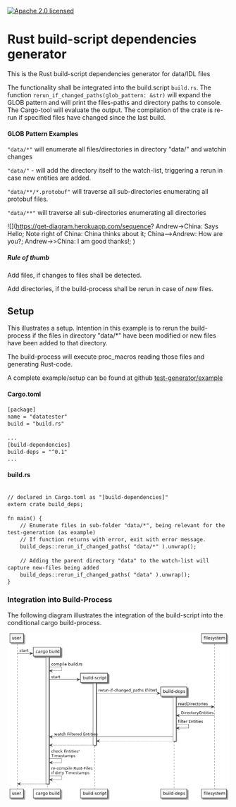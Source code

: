 [![Apache 2.0 licensed][licence-badge]][licence-url]
# Rust build-script dependencies generator 

This is the Rust build-script dependencies generator for data/IDL files

The functionality shall be integrated into the build.script `build.rs`. The function `rerun_if_changed_paths(glob_pattern: &str)`
will expand the GLOB pattern and will print the files-paths and directory paths to console. The Cargo-tool will evaluate
the output. The compilation of the crate is re-run if specified files have changed since the last build.

#### GLOB Pattern Examples

`"data/*"`  will enumerate all files/directories in directory "data/" and watchin changes

`"data/"` - will add the directory itself to the watch-list, triggering a rerun in case new entities are added.

`"data/**/*.protobuf"` will traverse all sub-directories enumerating all protobuf files.

`"data/**"` will traverse all sub-directories enumerating all directories

![](https://get-diagram.herokuapp.com/sequence?
  Andrew->China: Says Hello;
  Note right of China: China thinks about it;
  China-->Andrew: How are you?;
  Andrew->>China: I am good thanks!;
)

##### Rule of thumb

Add files, if changes to files shall be detected.

Add directories, if the build-process shall be rerun in case of _new_ files.

## Setup

This  illustrates a setup. Intention in this example is to rerun the build-process if the files in 
directory "data/*" have been modified or new files have been added to that directory.

The build-process will execute proc_macros reading those files and generating Rust-code.

A complete example/setup can be found at github [test-generator/example](https://github.com/frehberg/test-generator/tree/master/example)

#### Cargo.toml

```
[package]
name = "datatester"
build = "build.rs"

...
[build-dependencies]
build-deps = "^0.1"
...
```
#### build.rs
```

// declared in Cargo.toml as "[build-dependencies]"
extern crate build_deps;

fn main() {
    // Enumerate files in sub-folder "data/*", being relevant for the test-generation (as example)
    // If function returns with error, exit with error message.
    build_deps::rerun_if_changed_paths( "data/*" ).unwrap();

    // Adding the parent directory "data" to the watch-list will capture new-files being added
    build_deps::rerun_if_changed_paths( "data" ).unwrap();
}
```

### Integration into Build-Process

The following diagram illustrates the integration of the build-script into the conditional cargo build-process.

![Build Script Intregration](docs/build-script-sequence.png)


[licence-badge]: https://img.shields.io/badge/License-Apache%202.0-blue.svg
[licence-url]: LICENSE.md
